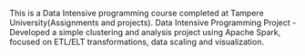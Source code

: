 This is a Data Intensive programming course completed at Tampere University(Assignments and projects). 
 Data Intensive Programming Project - Developed a simple clustering and analysis project using
 Apache Spark, focused on ETL/ELT transformations, data scaling and visualization. 
